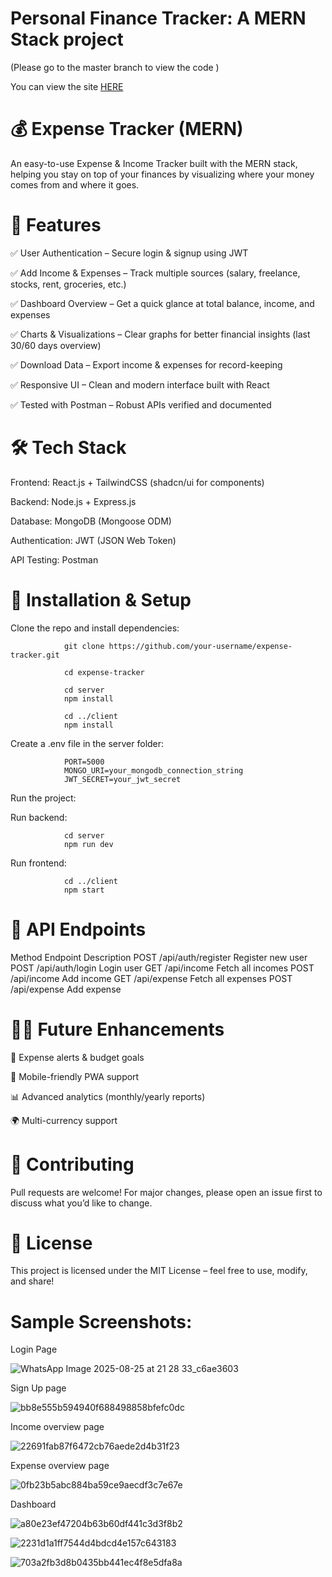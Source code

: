 # Personal Finance Tracker: A MERN Stack project


(Please go to the master branch to view the code )


   You can view the site [HERE](https://c8d4l5sp-5173.inc1.devtunnels.ms/login)
  
# 💰 Expense Tracker (MERN)

An easy-to-use Expense & Income Tracker built with the MERN stack, helping you stay on top of your finances by visualizing where your money comes from and where it goes.


# 🚀 Features

✅ User Authentication – Secure login & signup using JWT

✅ Add Income & Expenses – Track multiple sources (salary, freelance, stocks, rent, groceries, etc.)

✅ Dashboard Overview – Get a quick glance at total balance, income, and expenses

✅ Charts & Visualizations – Clear graphs for better financial insights (last 30/60 days overview)

✅ Download Data – Export income & expenses for record-keeping

✅ Responsive UI – Clean and modern interface built with React

✅ Tested with Postman – Robust APIs verified and documented

# 🛠️ Tech Stack

Frontend: React.js + TailwindCSS (shadcn/ui for components)

Backend: Node.js + Express.js

Database: MongoDB (Mongoose ODM)

Authentication: JWT (JSON Web Token)

API Testing: Postman

# 🔧 Installation & Setup

Clone the repo and install dependencies:

                git clone https://github.com/your-username/expense-tracker.git

                cd expense-tracker

                cd server
                npm install

                cd ../client
                npm install


Create a .env file in the server folder:

                PORT=5000
                MONGO_URI=your_mongodb_connection_string
                JWT_SECRET=your_jwt_secret


Run the project:

Run backend:
                  
                cd server
                npm run dev

Run frontend:

                cd ../client
                npm start

# 📌 API Endpoints 
Method	Endpoint	Description
POST	/api/auth/register	Register new user
POST	/api/auth/login	Login user
GET	/api/income	Fetch all incomes
POST	/api/income	Add income
GET	/api/expense	Fetch all expenses
POST	/api/expense	Add expense

# 🧑‍💻 Future Enhancements

🔔 Expense alerts & budget goals

📱 Mobile-friendly PWA support

📊 Advanced analytics (monthly/yearly reports)

🌍 Multi-currency support

# 🤝 Contributing

Pull requests are welcome! For major changes, please open an issue first to discuss what you’d like to change.

# 📜 License

This project is licensed under the MIT License – feel free to use, modify, and share!
   
# Sample Screenshots:
Login Page

![WhatsApp Image 2025-08-25 at 21 28 33_c6ae3603](https://github.com/user-attachments/assets/970709ad-1a9c-4b27-8a39-b3c1f0bb60d7)

Sign Up page

![bb8e555b594940f688498858bfefc0dc](https://github.com/user-attachments/assets/ea1740c2-7c9f-44a4-a93d-b8fb4580f894)

Income overview page 

![22691fab87f6472cb76aede2d4b31f23](https://github.com/user-attachments/assets/a3f8edb4-4819-49a3-bfbf-65420245f17d)

Expense overview page


![0fb23b5abc884ba59ce9aecdf3c7e67e](https://github.com/user-attachments/assets/ff7dc0b6-89f5-4d6f-bf8a-fb0a62fd0b6b)

Dashboard

![a80e23ef47204b63b60df441c3d3f8b2](https://github.com/user-attachments/assets/5bc426d7-2f00-447a-8656-cc7a0091b2c7)

![2231d1a1ff7544d4bdcd4e157c643183](https://github.com/user-attachments/assets/efb42e05-f43d-467e-8fdc-0c0d107bcc79)

![703a2fb3d8b0435bb441ec4f8e5dfa8a](https://github.com/user-attachments/assets/0818d6db-669f-4f8a-8952-8f638a718a89)
